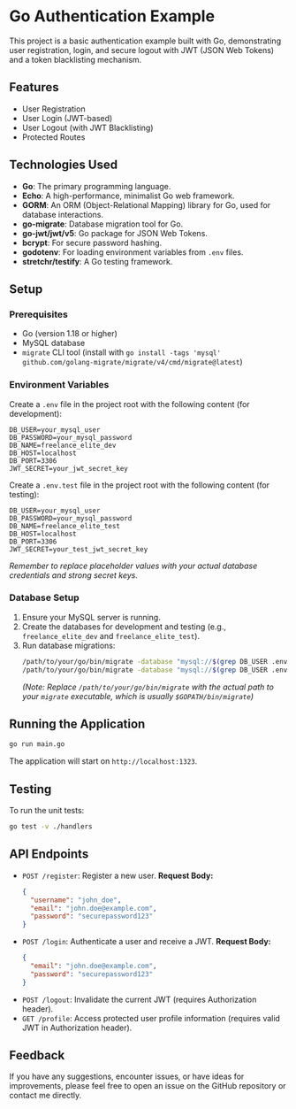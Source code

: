# Go Authentication Example

This project is a basic authentication example built with Go, demonstrating user registration, login, and secure logout with JWT (JSON Web Tokens) and a token blacklisting mechanism.

## Features
- User Registration
- User Login (JWT-based)
- User Logout (with JWT Blacklisting)
- Protected Routes

## Technologies Used
- **Go**: The primary programming language.
- **Echo**: A high-performance, minimalist Go web framework.
- **GORM**: An ORM (Object-Relational Mapping) library for Go, used for database interactions.
- **go-migrate**: Database migration tool for Go.
- **go-jwt/jwt/v5**: Go package for JSON Web Tokens.
- **bcrypt**: For secure password hashing.
- **godotenv**: For loading environment variables from `.env` files.
- **stretchr/testify**: A Go testing framework.

## Setup

### Prerequisites
- Go (version 1.18 or higher)
- MySQL database
- `migrate` CLI tool (install with `go install -tags 'mysql' github.com/golang-migrate/migrate/v4/cmd/migrate@latest`)

### Environment Variables
Create a `.env` file in the project root with the following content (for development):
```
DB_USER=your_mysql_user
DB_PASSWORD=your_mysql_password
DB_NAME=freelance_elite_dev
DB_HOST=localhost
DB_PORT=3306
JWT_SECRET=your_jwt_secret_key
```
Create a `.env.test` file in the project root with the following content (for testing):
```
DB_USER=your_mysql_user
DB_PASSWORD=your_mysql_password
DB_NAME=freelance_elite_test
DB_HOST=localhost
DB_PORT=3306
JWT_SECRET=your_test_jwt_secret_key
```
*Remember to replace placeholder values with your actual database credentials and strong secret keys.*

### Database Setup
1. Ensure your MySQL server is running.
2. Create the databases for development and testing (e.g., `freelance_elite_dev` and `freelance_elite_test`).
3. Run database migrations:
    ```bash
    /path/to/your/go/bin/migrate -database "mysql://$(grep DB_USER .env | cut -d '=' -f2):$(grep DB_PASSWORD .env | cut -d '=' -f2)@tcp($(grep DB_HOST .env | cut -d '=' -f2):$(grep DB_PORT .env | cut -d '=' -f2))/$(grep DB_NAME .env | cut -d '=' -f2)" -path migrations up
    /path/to/your/go/bin/migrate -database "mysql://$(grep DB_USER .env.test | cut -d '=' -f2):$(grep DB_PASSWORD .env.test | cut -d '=' -f2)@tcp($(grep DB_HOST .env.test | cut -d '=' -f2):$(grep DB_PORT .env.test | cut -d '=' -f2))/$(grep DB_NAME .env.test | cut -d '=' -f2)" -path migrations up
    ```
    *(Note: Replace `/path/to/your/go/bin/migrate` with the actual path to your `migrate` executable, which is usually `$GOPATH/bin/migrate`)*

## Running the Application
```bash
go run main.go
```
The application will start on `http://localhost:1323`.

## Testing
To run the unit tests:
```bash
go test -v ./handlers
```

## API Endpoints
- `POST /register`: Register a new user.
    **Request Body:**
    ```json
    {
      "username": "john_doe",
      "email": "john.doe@example.com",
      "password": "securepassword123"
    }
    ```
- `POST /login`: Authenticate a user and receive a JWT.
    **Request Body:**
    ```json
    {
      "email": "john.doe@example.com",
      "password": "securepassword123"
    }
    ```
- `POST /logout`: Invalidate the current JWT (requires Authorization header).
- `GET /profile`: Access protected user profile information (requires valid JWT in Authorization header).

## Feedback

If you have any suggestions, encounter issues, or have ideas for improvements, please feel free to open an issue on the GitHub repository or contact me directly.
